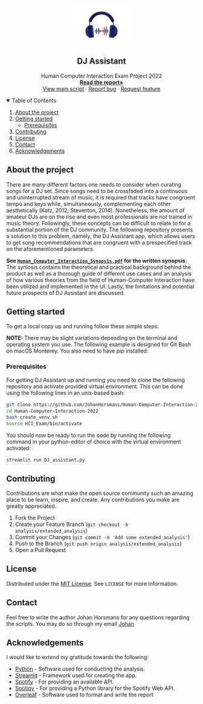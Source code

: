 <!-- PROJECT LOGO -->
<br />
<p align="center">
  <a href="https://github.com/JohanHorsmans/Human-Computer-Interaction-2022">
    <img src="README_images/DJA_ICON.png" alt="Logo" width="151.25" height="103">
  </a>

  <h2 align="center">DJ Assistant</h2>

  <p align="center">
    Human Computer Interaction Exam Project 2022
    <br />
    <a href="https://github.com/JohanHorsmans/Human-Computer-Interaction-2022/blob/master/FINAL.pdf"><strong>Read the report»</strong></a>
    <br />
    <a href="https://github.com/JohanHorsmans/Human-Computer-Interaction-2022/blob/master/DJ_assistant.py">View main script</a>
    ·
    <a href="https://github.com/JohanHorsmans/Human-Computer-Interaction-2022/issues">Report bug</a>
    ·
    <a href="https://github.com/JohanHorsmans/Human-Computer-Interaction-2022/issues">Request feature</a>
  </p>
</p>

<!-- TABLE OF CONTENTS -->
<details open="open">
  <summary>Table of Contents</summary>
  <ol>
    <li>
      <a href="#about-the-project">About the project</a>
    </li>
    <li>
      <a href="#getting-started">Getting started</a>
      <ul>
        <li><a href="#prerequisites">Prerequisites</a></li>
      </ul>
    </li>
    <li><a href="#contributing">Contributing</a></li>
    <li><a href="#license">License</a></li>
    <li><a href="#contact">Contact</a></li>
    <li><a href="#acknowledgements">Acknowledgements</a></li>
  </ol>
</details>


<!-- ABOUT THE PROJECT -->
## About the project
There are many different factors one needs to consider when curating songs for a DJ set. Since songs need to be crossfaded into a continuous and uninterrupted stream of music, it is required that tracks have congruent tempo and keys while, simultaneously, complementing
each other aesthetically (Katz, 2012; Steventon, 2014). Nonetheless, the amount of amateur DJs are on the rise and even most professionals are not trained in music theory. Followingly, these concepts can be difficult to relate to for a substantial portion of the DJ community.
The following repository presents a solution to this problem, namely, the DJ Assistant app, which allows users to get song recommendations that are congruent with a prespecified track on the aforementioned parameters.

**See <a href="Human_Computer_Interaction_Synopsis.pdf">```Human_Computer_Interaction_Synopsis.pdf```</a> for the written synopsis.** The syniosis contains the theoretical and practical background behind the product as well as a thorough guide of different use cases and an
analysis of how various theories from the field of Human-Computer Interaction have been utilized and implemented in the UI. Lastly, the limitations and potential future prospects of DJ Assistant are discussed.

<!-- GETTING STARTED -->
## Getting started

To get a local copy up and running follow these simple steps:

**NOTE:** There may be slight variations depending on the terminal and operating system you use.  The following example is designed for Git Bash on macOS Monterey. You also need to have _pip_ installed:

### Prerequisites
For getting DJ Assistant up and running you need to clone the following repository and activate provided virtual environment. This can be done using the following lines in an unix-based bash:

```bash
git clone https://github.com/JohanHorsmans/Human-Computer-Interaction-2022.git
cd Human-Computer-Interaction-2022
bash create_venv.sh
source HCI_Exam/bin/activate
```

You should now be ready to run the code by running the following command in your python-editor of choice with the virtual environment activated:

```
streamlit run DJ_assistant.py
```

<!-- CONTRIBUTING -->
## Contributing

Contributions are what make the open source community such an amazing place to be learn, inspire, and create. Any contributions you make are greatly appreciated.

1. Fork the Project
2. Create your Feature Branch (`git checkout -b analysis/extended_analysis`)
3. Commit your Changes (`git commit -m 'Add some extended_analysis'`)
4. Push to the Branch (`git push origin analysis/extended_analysis`)
5. Open a Pull Request

<!-- LICENSE -->
## License
Distributed under the [MIT License](https://opensource.org/licenses/MIT). See ```LICENSE``` for more information.

<!-- CONTACT -->
## Contact

Feel free to write the author Johan Horsmans for any questions regarding the scripts.
You may do so through my email [Johan](mailto:201810219@post.au.dk)

<!-- ACKNOWLEDGEMENTS -->
## Acknowledgements
I would like to extend my gratitude towards the following:
* [Python](https://www.python.org/) - Software used for conducting the analysis.
* [Streamlit](https://docs.streamlit.io/) - Framework used for creating the app.
* [Spotify](https://www.spotify.com/us/) - For providing an available API.
* [Spotipy](https://spotipy.readthedocs.io/en/2.19.0/#) - For providing a Python library for the Spotify Web API.
* [Overleaf](https://www.overleaf.com/) - Software used to format and write the report
